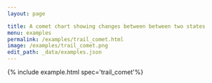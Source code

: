```yaml
---
layout: page

title: A comet chart showing changes between between two states
menu: examples
permalink: /examples/trail_comet.html
image: /examples/trail_comet.png
edit_path: _data/examples.json
---
```




{% include example.html spec='trail_comet'%}
